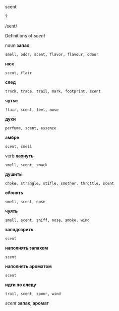 scent

?

/sent/

Definitions of _scent_

noun
**запах**

    smell, odor, scent, flavor, flavour, odour
**нюх**

    scent, flair
**след**

    track, trace, trail, mark, footprint, scent
**чутье**

    flair, scent, feel, nose
**духи**

    perfume, scent, essence
**амбре**

    scent, smell

verb
**пахнуть**

    smell, scent, smack
**душить**

    choke, strangle, stifle, smother, throttle, scent
**обонять**

    smell, scent, nose
**чуять**

    smell, scent, sniff, nose, smoke, wind
**заподозрить**

    scent
**наполнять запахом**

    scent
**наполнять ароматом**

    scent
**идти по следу**

    trail, scent, spoor, wind

_scent_
**запах**, **аромат**